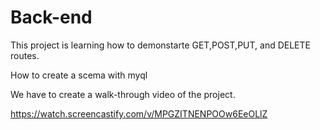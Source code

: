 # Back-end

This project is learning how to demonstarte GET,POST,PUT, and DELETE routes. 

How to create a scema with myql

We have to create a walk-through video of the project. 

https://watch.screencastify.com/v/MPGZITNENPOOw6EeOLlZ
